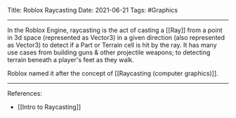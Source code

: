 Title: Roblox Raycasting
Date: 2021-06-21
Tags: #Graphics

---

In the Roblox Engine, raycasting is the act of casting a [[Ray]] from a point in 3d space (represented as Vector3) in a given direction (also represented as Vector3) to detect if a Part or Terrain cell is hit by the ray. It has many use cases from building guns & other projectile weapons; to detecting terrain beneath a player's feet as they walk.

Roblox named it after the concept of [[Raycasting (computer graphics)]].

---

References:
* [[Intro to Raycasting]]